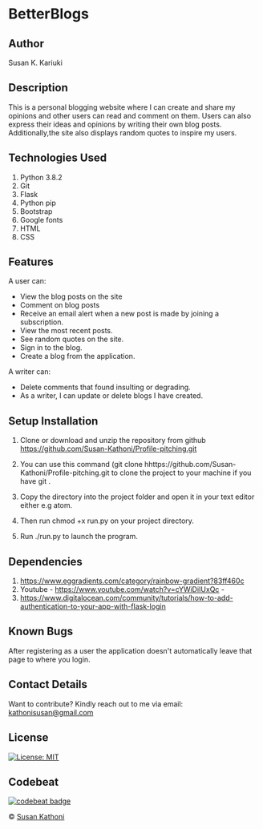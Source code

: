 # BetterBlogs

## Author

Susan K. Kariuki

## Description

This is a personal blogging website where I can create and share my opinions and other users can read and comment on them. Users can also express their ideas and opinions by writing their own blog posts. Additionally,the site also displays random quotes to inspire my users. 

## Technologies Used

1. Python 3.8.2
2. Git
3. Flask
4. Python pip
5. Bootstrap
6. Google fonts
7. HTML
8. CSS

## Features

A user can:

- View the blog posts on the site
- Comment on blog posts
- Receive an email alert when a new post is made by joining a subscription.
- View the most recent posts.
- See random quotes on the site.
- Sign in to the blog.
- Create a blog from the application.

A writer can:

- Delete comments that found insulting or degrading.
- As a writer, I can update or delete blogs I have created.

## Setup Installation

1. Clone or download and unzip the repository from github https://github.com/Susan-Kathoni/Profile-pitching.git

2. You can use this command (git clone hhttps://github.com/Susan-Kathoni/Profile-pitching.git to clone the project to your machine if you have git .

3. Copy the directory into the project folder and open it in your text editor either e.g atom.

4. Then run chmod +x run.py on your project directory.

5. Run ./run.py to launch the program.

## Dependencies

1. https://www.eggradients.com/category/rainbow-gradient?83ff460c
2. Youtube - https://www.youtube.com/watch?v=cYWiDiIUxQc -
3. https://www.digitalocean.com/community/tutorials/how-to-add-authentication-to-your-app-with-flask-login

## Known Bugs

After registering as a user the application doesn't automatically leave that page to where you login.

## Contact Details

Want to contribute?
Kindly reach out to me via email: kathonisusan@gmail.com

## License

[![License: MIT](https://img.shields.io/badge/License-MIT-yellow.svg)](https://github.com/Susan-Kathoni/BetterBlogs/blob/master/LICENSE)

## Codebeat

[![codebeat badge](https://codebeat.co/badges/7bbb17b5-2cde-4108-aac0-eefcd439cf9f)](https://codebeat.co/projects/github-com-susan-kathoni-betterblogs-master)

© [Susan Kathoni](https://github.com/Susan-Kathoni)